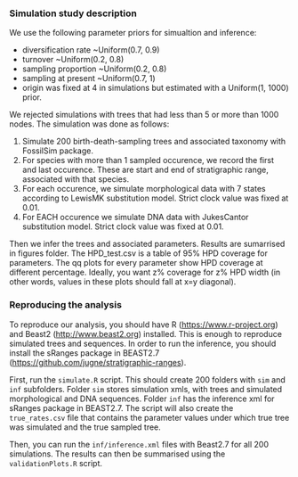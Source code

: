 ### Simulation study description

We use the following parameter priors for simualtion and inference:
  - diversification rate ~Uniform(0.7, 0.9)
  - turnover ~Uniform(0.2, 0.8)
  - sampling proportion ~Uniform(0.2, 0.8)
  - sampling at present ~Uniform(0.7, 1)
  - origin was fixed at 4 in simulations but estimated with a Uniform(1, 1000) prior.


We rejected simulations with trees that had less than 5 or more than 1000 nodes. The simulation was done as follows:
1. Simulate 200 birth-death-sampling trees and associated taxonomy with FossilSim package.
2. For species with more than 1 sampled occurence, we record the first and last occurence. 
  These are start and end of stratigraphic range, associated with that species.
3. For each occurence, we simulate morphological data with 7 states according to LewisMK substitution model. 
  Strict clock value was fixed at 0.01.
4. For EACH occurence we simulate DNA data with JukesCantor substitution model. Strict clock value was fixed at 0.01.


Then we infer the trees and associated parameters. Results are sumarrised in figures folder. 
The HPD_test.csv is a table of 95% HPD coverage for parameters. The qq plots for every parameter show HPD coverage at different percentage.
Ideally, you want z% coverage for z% HPD width (in other words, values in these plots should fall at x=y diagonal).

### Reproducing the analysis

To reproduce our analysis, you should have R (https://www.r-project.org) and Beast2 (http://www.beast2.org) installed. This is enough to reproduce simulated trees and sequences. In order to run the inference, you should install the sRanges package in BEAST2.7 (https://github.com/jugne/stratigraphic-ranges).

First, run the `simulate.R` script. This should create 200 folders with `sim` and `inf` subfolders. Folder `sim` stores simulation xmls, with trees and simulated morphological and DNA sequences. Folder `inf` has the inference xml for sRanges package in BEAST2.7.  The script will also create the `true_rates.csv` file that contains the parameter values under which true tree was simulated and the true sampled tree. 

Then, you can run the `inf/inference.xml` files with Beast2.7 for all 200 simulations. The results can then be summarised using the `validationPlots.R` script.
